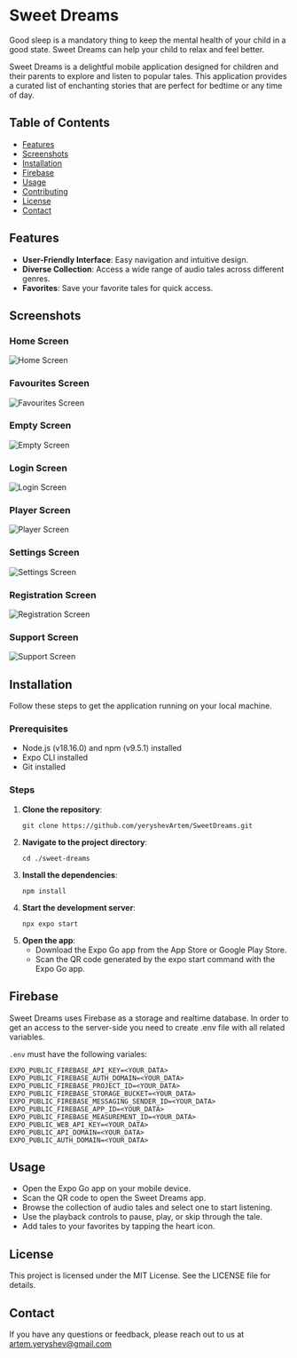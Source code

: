# Sweet Dreams

Good sleep is a mandatory thing to keep the mental health of your child in a good state. Sweet Dreams can help your child to relax and feel better.

Sweet Dreams is a delightful mobile application designed for children and their parents to explore and listen to popular tales. This application provides a curated list of enchanting stories that are perfect for bedtime or any time of day.

## Table of Contents

- [Features](#features)
- [Screenshots](#screenshots)
- [Installation](#installation)
- [Firebase](#firebase)
- [Usage](#usage)
- [Contributing](#contributing)
- [License](#license)
- [Contact](#contact)

## Features

- **User-Friendly Interface**: Easy navigation and intuitive design.
- **Diverse Collection**: Access a wide range of audio tales across different genres.
- **Favorites**: Save your favorite tales for quick access.


## Screenshots
### Home Screen
![Home Screen](./assets/screenshots/all-tales.jpg)
### Favourites Screen
![Favourites Screen](./assets/screenshots/favourite-tales.jpg)
### Empty Screen
![Empty Screen](./assets/screenshots/empty.jpg)
### Login Screen
![Login Screen](./assets/screenshots/login.jpg)
### Player Screen
![Player Screen](./assets/screenshots/player.jpg)
### Settings Screen
![Settings Screen](./assets/screenshots/settings.jpg)
### Registration Screen
![Registration Screen](./assets/screenshots/sign-up.jpg)
### Support Screen
![Support Screen](./assets/screenshots/support.jpg)

## Installation

Follow these steps to get the application running on your local machine.

### Prerequisites

- Node.js (v18.16.0) and npm (v9.5.1) installed
- Expo CLI installed
- Git installed

### Steps

1. **Clone the repository**:
   ```
   git clone https://github.com/yeryshevArtem/SweetDreams.git
   ```
2. **Navigate to the project directory**:
   ```
   cd ./sweet-dreams
   ```
3. **Install the dependencies**:
   ```
   npm install
   ```
4. **Start the development server**:
   ```
   npx expo start
   ```
5. **Open the app**:
   - Download the Expo Go app from the App Store or Google Play Store.
   - Scan the QR code generated by the expo start command with the Expo Go app.

## Firebase

Sweet Dreams uses Firebase as a storage and realtime database. 
In order to get an access to the server-side you need to create .env file with all related variables.

`.env` must have the following variales: 
```
EXPO_PUBLIC_FIREBASE_API_KEY=<YOUR_DATA>
EXPO_PUBLIC_FIREBASE_AUTH_DOMAIN=<YOUR_DATA>
EXPO_PUBLIC_FIREBASE_PROJECT_ID=<YOUR_DATA>
EXPO_PUBLIC_FIREBASE_STORAGE_BUCKET=<YOUR_DATA>
EXPO_PUBLIC_FIREBASE_MESSAGING_SENDER_ID=<YOUR_DATA>
EXPO_PUBLIC_FIREBASE_APP_ID=<YOUR_DATA>
EXPO_PUBLIC_FIREBASE_MEASUREMENT_ID=<YOUR_DATA>
EXPO_PUBLIC_WEB_API_KEY=<YOUR_DATA>
EXPO_PUBLIC_API_DOMAIN=<YOUR_DATA>
EXPO_PUBLIC_AUTH_DOMAIN=<YOUR_DATA>
```

## Usage
   - Open the Expo Go app on your mobile device.
   - Scan the QR code to open the Sweet Dreams app.
   - Browse the collection of audio tales and select one to start listening.
   - Use the playback controls to pause, play, or skip through the tale.
   - Add tales to your favorites by tapping the heart icon.

## License
This project is licensed under the MIT License. See the LICENSE file for details.

## Contact
If you have any questions or feedback, please reach out to us at artem.yeryshev@gmail.com